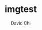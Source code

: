 ---
title: imgtest
date_tdt: 2019-02-11T17:06:27.034Z
author: David Chi
layout: images
permalink: /imgtest
published: true
isPublic_b: true
displayName_txt: ''
alt_txt: test image
tooltip_txt: ''
subjectTag_list:
  - title_txt: ''
headlineCaption_txt: ''
file:
  name: Post a Job.png
  type: image/png
  size: 694676
  id: 5c61bb46d372df001a5d71ce
  src: >-
    https://files.qingda.vm/59f9ef26732dd17830ca7622/uploads/CMUI/5c61bb46d372df001a5d71ce/Post%20a%20Job.png

---